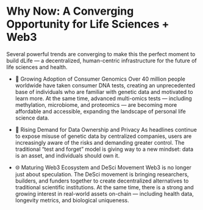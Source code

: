 # Why Now: A Converging Opportunity for Life Sciences + Web3

Several powerful trends are converging to make this the perfect moment to build dLife — a decentralized, human-centric infrastructure for the future of life sciences and health.

* 🔬 Growing Adoption of Consumer Genomics
Over 40 million people worldwide have taken consumer DNA tests, creating an unprecedented base of individuals who are familiar with genetic data and motivated to learn more. At the same time, advanced multi-omics tests — including methylation, microbiome, and proteomics — are becoming more affordable and accessible, expanding the landscape of personal life science data.

* 🔐 Rising Demand for Data Ownership and Privacy
As headlines continue to expose misuse of genetic data by centralized companies, users are increasingly aware of the risks and demanding greater control. The traditional “test and forget” model is giving way to a new mindset: data is an asset, and individuals should own it.

* 🌐 Maturing Web3 Ecosystem and DeSci Movement
Web3 is no longer just about speculation. The DeSci movement is bringing researchers, builders, and funders together to create decentralized alternatives to traditional scientific institutions. At the same time, there is a strong and growing interest in real-world assets on-chain — including health data, longevity metrics, and biological uniqueness.
